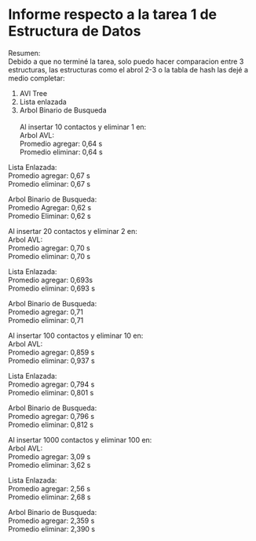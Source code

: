 # Informe respecto a la tarea 1 de Estructura de Datos

<n>Resumen:</n><br>
  Debido a que no terminé la tarea, solo puedo hacer comparacion entre 3 estructuras, las estructuras como el abrol 2-3 o la tabla de hash las dejé a medio completar: <br> 
  1) AVl Tree<br>
  2) Lista enlazada <br> 
  3) Arbol Binario de Busqueda<br><br>
Al insertar 10 contactos y eliminar 1 en: <br>
Arbol AVL: <br>
Promedio agregar: 0,64 s <br>
Promedio eliminar: 0,64 s <br>

Lista Enlazada: <br>
Promedio agregar: 0,67 s <br>
Promedio eliminar: 0,67 s <br>

Arbol Binario de Busqueda: <br>
Promedio Agregar: 0,62 s <br>
Promedio Eliminar: 0,62 s <br>


Al insertar 20 contactos y eliminar 2 en: <br>
Arbol AVL: <br>
Promedio agregar: 0,70 s <br>
Promedio eliminar: 0,70 s<br>

Lista Enlazada: <br>
Promedio agregar: 0,693s <br>
Promedio eliminar: 0,693 s <br>

Arbol Binario de Busqueda: <br>
Promedio agregar: 0,71 <br>
Promedio eliminar: 0,71 <br>


Al insertar 100 contactos y eliminar 10 en: <br>
Arbol AVL: <br>
Promedio agregar: 0,859 s <br>
Promedio eliminar: 0,937 s <br>

Lista Enlazada: <br>
Promedio agregar: 0,794 s <br>
Promedio eliminar: 0,801 s <br>

Arbol Binario de Busqueda: <br>
Promedio agregar: 0,796 s <br>
Promedio eliminar: 0,812 s <br>


Al insertar 1000 contactos y eliminar 100 en: <br>
Arbol AVL: <br>
Promedio agregar: 3,09 s <br>
Promedio eliminar: 3,62 s <br>

Lista Enlazada: <br>
Promedio agregar: 2,56 s <br>
Promedio eliminar: 2,68 s <br>

Arbol Binario de Busqueda: <br>
Promedio agregar: 2,359 s<br>
Promedio eliminar: 2,390 s<br>
